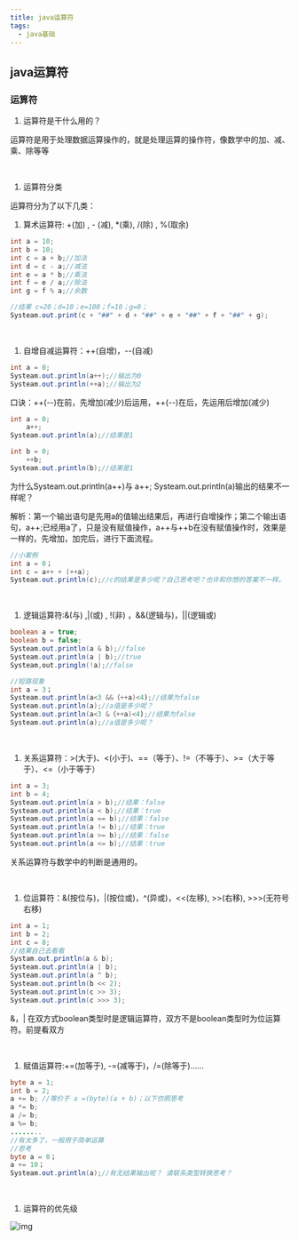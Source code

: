 ```yaml
---
title: java运算符
tags:
  - java基础
---
```






## java运算符

### 运算符

1. 运算符是干什么用的？

运算符是用于处理数据运算操作的，就是处理运算的操作符，像数学中的加、减、乘、除等等

<br />

1. 运算符分类

运算符分为了以下几类：

1. 算术运算符: +(加) , - (减), *(乘), /(除) , %(取余)

```java
int a = 10;
int b = 10;
int c = a + b;//加法
int d = c - a;//减法
int e = a * b;//乘法
int f = e / a;//除法
int g = f % a;//余数

//结果 c=20；d=10；e=100；f=10；g=0；
Systeam.out.print(c + "##" + d + "##" + e + "##" + f + "##" + g);
```

<br />

1. 自增自减运算符：++(自增)，--(自减)

```java
int a = 0;
Systeam.out.println(a++);//输出为0
Systeam.out.println(++a);//输出为2
```

口诀：++(--)在前，先增加(减少)后运用，++(--)在后，先运用后增加(减少)

```java
int a = 0; 
    a++;
Systeam.out.println(a);//结果是1

int b = 0;
	++b;
Systeam.out.println(b);//结果是1
```

为什么Systeam.out.println(a++)与 a++; Systeam.out.println(a)输出的结果不一样呢？

解析：第一个输出语句是先用a的值输出结果后，再进行自增操作；第二个输出语句，a++;已经用a了，只是没有赋值操作，a++与++b在没有赋值操作时，效果是一样的，先增加，加完后，进行下面流程。

```java
//小案例
int a = 0；
int c = a++ + (++a);
Systeam.out.println(c);//c的结果是多少呢？自己思考吧？也许和你想的答案不一样。
```

<br />

1. 逻辑运算符:&(与) ,|(或) , !(非) ，&&(逻辑与)，||(逻辑或)

```java
boolean a = true;
boolean b = false;
Systeam.out.println(a & b);//false
Systeam.out.println(a | b);//true
Systeam,out.pringln(!a);//false

//短路现象
int a = 3；
Systeam.out.println(a<3 &&（++a)<4);//结果为false
Systeam.out.println(a);//a值是多少呢？
Systeam.out.println(a<3 &（++a)<4);//结果为false
Systeam.out.println(a);//a值是多少呢？
```

</br>

1. 关系运算符：>(大于)、<(小于)、==（等于）、!=（不等于）、>=（大于等于）、<=（小于等于）

```java
int a = 3;
int b = 4;
Systeam.out.println(a > b);//结果：false
Systeam.out.println(a < b);//结果：true
Systeam.out.println(a == b);//结果：false
Systeam.out.println(a != b);//结果：true
Systeam.out.println(a >= b);//结果：false
Systeam.out.println(a <= b);//结果：true
```

关系运算符与数学中的判断是通用的。

</br>

1. 位运算符：&(按位与)，|(按位或)，^(异或)，<<(左移), >>(右移), >>>(无符号右移)

```java
int a = 1;
int b = 2;
int c = 8;
//结果自己去看看
Systam.out.println(a & b);
Systeam.out.println(a | b);
Systeam.out.println(a ^ b);
Systeam.out.println(b << 2);
Systeam.out.println(c >> 3);
Systeam.out.println(c >>> 3);
```

&，| 在双方式boolean类型时是逻辑运算符，双方不是boolean类型时为位运算符。前提看双方

</br>

1. 赋值运算符:+=(加等于), -=(减等于)，/=(除等于)......

```java
byte a = 1;
int b = 2;
a += b; //等价于 a =(byte)(a + b)；以下仿照思考
a *= b;
a /= b;
a %= b;
........
//有太多了，一般用于简单运算
//思考
byte a = 0；
a += 10；
Systeam.out.println(a);//有无结果输出呢？ 请联系类型转换思考？
```

</br>

1. 运算符的优先级

![img](E:\笔记\tianms_online@163.com\0fae32bd52ba4191981d0516928bb413\clipboard.png) 